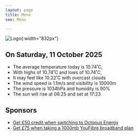 ```yaml
---
layout: page
title: Menu
seo: Menu

---
```


![Logo](/images/logo.jpg){:width="832px"}

<!-- weather_marker starts -->
## On Saturday, 11 October 2025

- The average temperature today is 10.74˚C,
- With highs of 10.74˚C and lows of 10.74˚C,
- It may feel like 10.22˚C with overcast clouds
- The wind speed is 1.1m/s and visibility is 10000m
- The pressure is 1034hPa and humidity is 90%
- The sun will rise at 06:25 and set at 17:23

<!-- weather_marker ends -->

## Sponsors

- [Get £50 credit when switching to Octopus Energy](https://bit.ly/3oD1nnS)
- [Get £75 when taking a 1000mb YouFibre broadband plan](https://aklam.io/91zWhU?)
